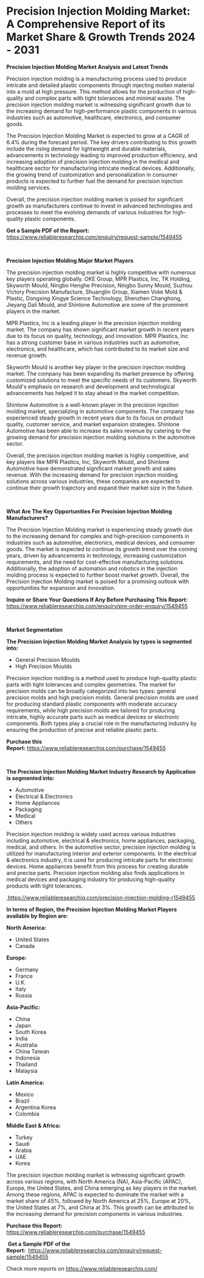 <p><h1>Precision Injection Molding Market: A Comprehensive Report of its Market Share & Growth Trends 2024 - 2031</h1></p><p><strong>Precision Injection Molding Market Analysis and Latest Trends</strong></p>
<p><p>Precision injection molding is a manufacturing process used to produce intricate and detailed plastic components through injecting molten material into a mold at high pressure. This method allows for the production of high-quality and complex parts with tight tolerances and minimal waste. The precision injection molding market is witnessing significant growth due to the increasing demand for high-performance plastic components in various industries such as automotive, healthcare, electronics, and consumer goods.</p><p>The Precision Injection Molding Market is expected to grow at a CAGR of 6.4% during the forecast period. The key drivers contributing to this growth include the rising demand for lightweight and durable materials, advancements in technology leading to improved production efficiency, and increasing adoption of precision injection molding in the medical and healthcare sector for manufacturing intricate medical devices. Additionally, the growing trend of customization and personalization in consumer products is expected to further fuel the demand for precision injection molding services.</p><p>Overall, the precision injection molding market is poised for significant growth as manufacturers continue to invest in advanced technologies and processes to meet the evolving demands of various industries for high-quality plastic components.</p></p>
<p><strong>Get a Sample PDF of the Report:&nbsp;</strong> <a href="https://www.reliableresearchiq.com/enquiry/request-sample/1549455">https://www.reliableresearchiq.com/enquiry/request-sample/1549455</a></p>
<p>&nbsp;</p>
<p><strong>Precision Injection Molding Major Market Players</strong></p>
<p><p>The precision injection molding market is highly competitive with numerous key players operating globally. OKE Group, MPR Plastics, Inc, TK Holding, Skyworth Mould, Ningbo Henghe Precision, Ningbo Sunny Mould, Suzhou Victory Precision Manufacture, Shuanglin Group, Xiamen Voke Mold & Plastic, Dongxing Xingye Science Technology, Shenzhen Changhong, Jieyang Dali Mould, and Shinlone Automotive are some of the prominent players in the market.</p><p>MPR Plastics, Inc is a leading player in the precision injection molding market. The company has shown significant market growth in recent years due to its focus on quality, technology, and innovation. MPR Plastics, Inc has a strong customer base in various industries such as automotive, electronics, and healthcare, which has contributed to its market size and revenue growth.</p><p>Skyworth Mould is another key player in the precision injection molding market. The company has been expanding its market presence by offering customized solutions to meet the specific needs of its customers. Skyworth Mould's emphasis on research and development and technological advancements has helped it to stay ahead in the market competition.</p><p>Shinlone Automotive is a well-known player in the precision injection molding market, specializing in automotive components. The company has experienced steady growth in recent years due to its focus on product quality, customer service, and market expansion strategies. Shinlone Automotive has been able to increase its sales revenue by catering to the growing demand for precision injection molding solutions in the automotive sector.</p><p>Overall, the precision injection molding market is highly competitive, and key players like MPR Plastics, Inc, Skyworth Mould, and Shinlone Automotive have demonstrated significant market growth and sales revenue. With the increasing demand for precision injection molding solutions across various industries, these companies are expected to continue their growth trajectory and expand their market size in the future.</p></p>
<p>&nbsp;</p>
<p><strong>What Are The Key Opportunities For Precision Injection Molding Manufacturers?</strong></p>
<p><p>The Precision Injection Molding market is experiencing steady growth due to the increasing demand for complex and high-precision components in industries such as automotive, electronics, medical devices, and consumer goods. The market is expected to continue its growth trend over the coming years, driven by advancements in technology, increasing customization requirements, and the need for cost-effective manufacturing solutions. Additionally, the adoption of automation and robotics in the injection molding process is expected to further boost market growth. Overall, the Precision Injection Molding market is poised for a promising outlook with opportunities for expansion and innovation.</p></p>
<p><strong>Inquire or Share Your Questions If Any Before Purchasing This Report:</strong> <a href="https://www.reliableresearchiq.com/enquiry/pre-order-enquiry/1549455">https://www.reliableresearchiq.com/enquiry/pre-order-enquiry/1549455</a></p>
<p>&nbsp;</p>
<p><strong>Market Segmentation</strong></p>
<p><strong>The Precision Injection Molding Market Analysis by types is segmented into:</strong></p>
<p><ul><li>General Precision Moulds</li><li>High Precision Moulds</li></ul></p>
<p><p>Precision injection molding is a method used to produce high-quality plastic parts with tight tolerances and complex geometries. The market for precision molds can be broadly categorized into two types: general precision molds and high precision molds. General precision molds are used for producing standard plastic components with moderate accuracy requirements, while high precision molds are tailored for producing intricate, highly accurate parts such as medical devices or electronic components. Both types play a crucial role in the manufacturing industry by ensuring the production of precise and reliable plastic parts.</p></p>
<p><strong>Purchase this Report:&nbsp;</strong><a href="https://www.reliableresearchiq.com/purchase/1549455">https://www.reliableresearchiq.com/purchase/1549455</a></p>
<p>&nbsp;</p>
<p><strong>The Precision Injection Molding Market Industry Research by Application is segmented into:</strong></p>
<p><ul><li>Automotive</li><li>Electrical & Electronics</li><li>Home Appliances</li><li>Packaging</li><li>Medical</li><li>Others</li></ul></p>
<p><p>Precision injection molding is widely used across various industries including automotive, electrical & electronics, home appliances, packaging, medical, and others. In the automotive sector, precision injection molding is utilized for manufacturing interior and exterior components. In the electrical & electronics industry, it is used for producing intricate parts for electronic devices. Home appliances benefit from this process for creating durable and precise parts. Precision injection molding also finds applications in medical devices and packaging industry for producing high-quality products with tight tolerances.</p></p>
<p><a href="https://www.reliableresearchiq.com/precision-injection-molding-r1549455">&nbsp;https://www.reliableresearchiq.com/precision-injection-molding-r1549455</a></p>
<p><strong>In terms of Region, the Precision Injection Molding Market Players available by Region are:</strong></p>
<p>
    <p> <strong> North America: </strong>
        <ul>
            <li>United States</li>
            <li>Canada</li>
        </ul>
        </p> 
    <p> <strong> Europe: </strong>
        <ul>
            <li>Germany</li>
            <li>France</li>
            <li>U.K.</li>
            <li>Italy</li>
            <li>Russia</li>
        </ul>
        </p> 
    <p> <strong> Asia-Pacific: </strong>
        <ul>
            <li>China</li>
            <li>Japan</li>
            <li>South Korea</li>
            <li>India</li>
            <li>Australia</li>
            <li>China Taiwan</li>
            <li>Indonesia</li>
            <li>Thailand</li>
            <li>Malaysia</li>
        </ul>
        </p> 
    <p> <strong> Latin America: </strong>
        <ul>
            <li>Mexico</li>
            <li>Brazil</li>
            <li>Argentina Korea</li>
            <li>Colombia</li>
        </ul>
        </p> 
    <p> <strong> Middle East & Africa: </strong>
        <ul>
            <li>Turkey</li>
            <li>Saudi</li>
            <li>Arabia</li>
            <li>UAE</li>
            <li>Korea</li>
        </ul>
    </p>
    </p>
<p><p>The precision injection molding market is witnessing significant growth across various regions, with North America (NA), Asia-Pacific (APAC), Europe, the United States, and China emerging as key players in the market. Among these regions, APAC is expected to dominate the market with a market share of 45%, followed by North America at 25%, Europe at 20%, the United States at 7%, and China at 3%. This growth can be attributed to the increasing demand for precision components in various industries.</p></p>
<p><strong>Purchase this Report: </strong><a href="https://www.reliableresearchiq.com/purchase/1549455">https://www.reliableresearchiq.com/purchase/1549455</a></p>
<p>&nbsp;<strong>Get a Sample PDF of the Report:&nbsp;&nbsp;</strong><a href="https://www.reliableresearchiq.com/enquiry/request-sample/1549455">https://www.reliableresearchiq.com/enquiry/request-sample/1549455</a></p>
<p><strong></strong></p>
<p>Check more reports on <a href="https://www.reliableresearchiq.com/">https://www.reliableresearchiq.com/</a></p>